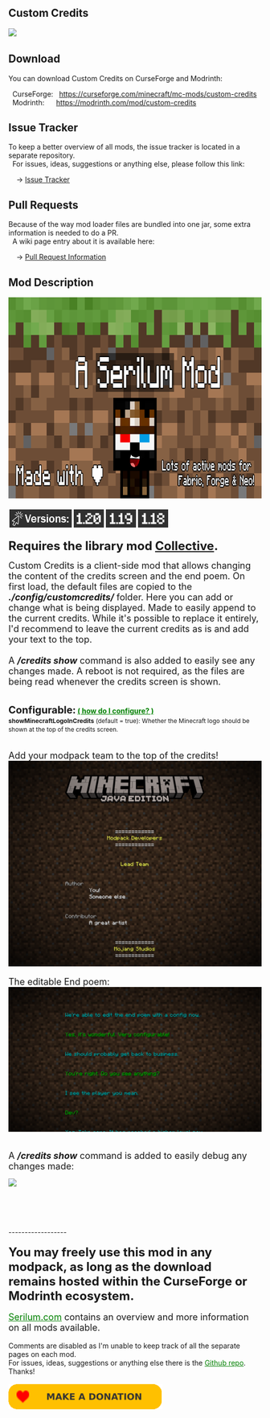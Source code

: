 <h2>Custom Credits</h2>

<p><a href="https://github.com/Serilum/Custom-Credits"><img src="https://serilum.com/assets/data/logo/custom-credits.png"></a></p><h2>Download</h2>

<p>You can download Custom Credits on CurseForge and Modrinth:</p><p>&nbsp;&nbsp;CurseForge: &nbsp;&nbsp;<a href="https://curseforge.com/minecraft/mc-mods/custom-credits">https://curseforge.com/minecraft/mc-mods/custom-credits</a><br>&nbsp;&nbsp;Modrinth: &nbsp;&nbsp;&nbsp;&nbsp;&nbsp;<a href="https://modrinth.com/mod/custom-credits">https://modrinth.com/mod/custom-credits</a></p>

<h2>Issue Tracker</h2>

<p>To keep a better overview of all mods, the issue tracker is located in a separate repository.<br>&nbsp;&nbsp;For issues, ideas, suggestions or anything else, please follow this link:</p>

<p>&nbsp;&nbsp;&nbsp;&nbsp;-> <a href="https://serilum.com/url/issue-tracker">Issue Tracker</a></p>

<h2>Pull Requests</h2>

<p>Because of the way mod loader files are bundled into one jar, some extra information is needed to do a PR.<br>&nbsp;&nbsp;A wiki page entry about it is available here:</p>

<p>&nbsp;&nbsp;&nbsp;&nbsp;-> <a href="https://serilum.com/url/pull-requests">Pull Request Information</a></p>

<h2>Mod Description</h2>

<p><a href="https://serilum.com/" rel="nofollow"><img src="https://github.com/Serilum/.cdn/blob/main/description/header/header.png" alt="" width="838" height="400"></a><br><br><a href="https://legacy.curseforge.com/minecraft/mc-mods/custom-credits/files"><img src="https://github.com/Serilum/.cdn/raw/main/description/versions/header.png"></a><a href="https://legacy.curseforge.com/minecraft/mc-mods/custom-credits/files/all?filter-status=1&filter-game-version=1738749986:75125" rel="nofollow"><img src="https://github.com/Serilum/.cdn/raw/main/description/versions/1_20.png"></a><a href="https://legacy.curseforge.com/minecraft/mc-mods/custom-credits/files/all?filter-status=1&filter-game-version=1738749986:73407" rel="nofollow"><img src="https://github.com/Serilum/.cdn/raw/main/description/versions/1_19.png"></a><a href="https://legacy.curseforge.com/minecraft/mc-mods/custom-credits/files/all?filter-status=1&filter-game-version=1738749986:73250" rel="nofollow"><img src="https://github.com/Serilum/.cdn/raw/main/description/versions/1_18.png"></a><br><br><strong><span style="font-size:24px">Requires the library mod&nbsp;<a style="font-size:24px" href="https://curseforge.com/minecraft/mc-mods/collective" rel="nofollow">Collective</a>.<br></span></strong></p>

<p><span style="font-size:18px">Custom Credits is a client-side mod that allows changing the content of the credits screen and the end poem. On first load, the default files are copied to the <em><strong>./config/customcredits/</strong></em> folder. Here you can add or change what is being displayed. Made to easily append to the current credits. While it's possible to replace it entirely, I'd recommend to leave the current credits as is and add your text to the top.<br><br>A <em><strong>/credits show</strong></em> command is also added to easily see any changes made. A reboot is not required, as the files are being read whenever the credits screen is shown.<br></span><br><br><strong><span style="font-size:20px">Configurable:</span> <span style="color:#008000;font-size:14px"><a style="color:#008000" href="https://serilum.com/url/issue-trackerwiki/how-to-configure-mods" rel="nofollow">(&nbsp;how do I configure?&nbsp;)</a></span><br></strong><span style="font-size:12px"><strong>showMinecraftLogoInCredits</strong>&nbsp;(default = true): Whether the Minecraft logo should be shown at the top of the credits screen.</span><br><br><br><span style="font-size:18px">Add your modpack team to the top of the credits!</span><br><picture><img src="https://github.com/Serilum/.cdn/raw/main/projects/custom-credits/a.png"></picture><br><br><span style="font-size:18px">The editable End poem:</span><br><picture><img src="https://github.com/Serilum/.cdn/raw/main/projects/custom-credits/b.png"></picture><br><br><br><span style="font-size:18px">A <em><strong>/credits show</strong></em> command is added to easily debug any changes made:</span></p>

<div class="spoiler">

<p><picture><img src="https://github.com/Serilum/.cdn/raw/main/projects/custom-credits/c.gif"></picture></p>

</div>

<p>&nbsp;</p>

<p><br><br>------------------<br><br><span style="font-size:24px"><strong>You may freely use this mod in any modpack, as long as the download remains hosted within the CurseForge or Modrinth ecosystem.</strong></span><br><br><span style="font-size:18px"><a style="font-size:18px;color:#008000" href="https://serilum.com/" rel="nofollow">Serilum.com</a> contains an overview and more information on all mods available.</span><br><br><span style="font-size:14px">Comments are disabled as I'm unable to keep track of all the separate pages on each mod.</span><span style="font-size:14px"><br>For issues, ideas, suggestions or anything else there is the&nbsp;<a style="font-size:14px;color:#008000" href="https://serilum.com/url/issue-tracker" rel="nofollow">Github repo</a>. Thanks!</span><span style="font-size:6px"><br><br></span><a href="https://ricksouth.com/donate" rel="nofollow"><img src="https://github.com/Serilum/.cdn/raw/main/description/shields/donation_rounded.svg" alt="" width="306" height="50"></a></p>